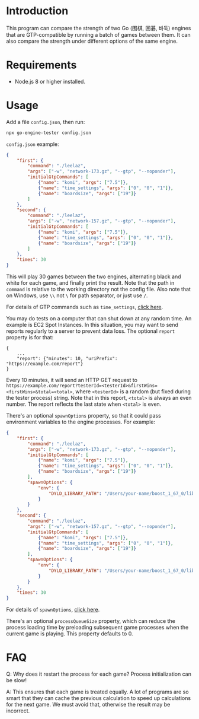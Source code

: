 # Introduction

This program can compare the strength of two Go (围棋, 囲碁, 바둑) engines that are GTP-compatible by running a batch of games between them. It can also compare the strength under different options of the same engine.

# Requirements

- Node.js 8 or higher installed.

# Usage

Add a file `config.json`, then run:

```bash
npx go-engine-tester config.json
```

`config.json` example:

```json
{
    "first": {
        "command": "./leelaz",
        "args": ["-w", "network-173.gz", "--gtp", "--noponder"],
        "initialGtpCommands": [
            {"name": "komi", "args": ["7.5"]},
            {"name": "time_settings", "args": ["0", "0", "1"]},
            {"name": "boardsize", "args": ["19"]}
        ]
    },
    "second": {
        "command": "./leelaz",
        "args": ["-w", "network-157.gz", "--gtp", "--noponder"],
        "initialGtpCommands": [
            {"name": "komi", "args": ["7.5"]},
            {"name": "time_settings", "args": ["0", "0", "1"]},
            {"name": "boardsize", "args": ["19"]}
        ]
    },
    "times": 30
}
```

This will play 30 games between the two engines, alternating black and white for each game, and finally print the result. Note that the path in `command` is relative to the working directory not the config file. Also note that on Windows, use `\\` not `\` for path separator, or just use `/`.

For details of GTP commands such as `time_settings`, [click here](http://www.lysator.liu.se/~gunnar/gtp/gtp2-spec-draft2/gtp2-spec.html).

You may do tests on a computer that can shut down at any random time. An example is EC2 Spot Instances. In this situation, you may want to send reports regularly to a server to prevent data loss. The optional `report` property is for that:

```
{
    ...
    "report": {"minutes": 10, "uriPrefix": "https://example.com/report"}
}
```

Every 10 minutes, it will send an HTTP GET request to `https://example.com/report?testerId=<testerId>&firstWins=<firstWins>&total=<total>`, where `<testerId>` is a random (but fixed during the tester process) string. Note that in this report, `<total>` is always an even number. The report reflects the last state when `<total>` is even.

There's an optional `spawnOptions` property, so that it could pass environment variables to the engine processes. For example:

```json
{
    "first": {
        "command": "./leelaz",
        "args": ["-w", "network-173.gz", "--gtp", "--noponder"],
        "initialGtpCommands": [
            {"name": "komi", "args": ["7.5"]},
            {"name": "time_settings", "args": ["0", "0", "1"]},
            {"name": "boardsize", "args": ["19"]}
        ],
        "spawnOptions": {
            "env": {
                "DYLD_LIBRARY_PATH": "/Users/your-name/boost_1_67_0/lib"
            }
        }
    },
    "second": {
        "command": "./leelaz",
        "args": ["-w", "network-157.gz", "--gtp", "--noponder"],
        "initialGtpCommands": [
            {"name": "komi", "args": ["7.5"]},
            {"name": "time_settings", "args": ["0", "0", "1"]},
            {"name": "boardsize", "args": ["19"]}
        ],
        "spawnOptions": {
            "env": {
                "DYLD_LIBRARY_PATH": "/Users/your-name/boost_1_67_0/lib"
            }
        }
    },
    "times": 30
}
```

For details of `spawnOptions`, [click here](https://nodejs.org/dist/latest-v8.x/docs/api/child_process.html#child_process_child_process_spawn_command_args_options).

There's an optional `processQueueSize` property, which can reduce the process loading time by preloading subsequent game processes when the current game is playing. This property defaults to 0.

# FAQ

Q: Why does it restart the process for each game? Process initialization can be slow!

A: This ensures that each game is treated equally. A lot of programs are so smart that they can cache the previous calculation to speed up calculations for the next game. We must avoid that, otherwise the result may be incorrect.
